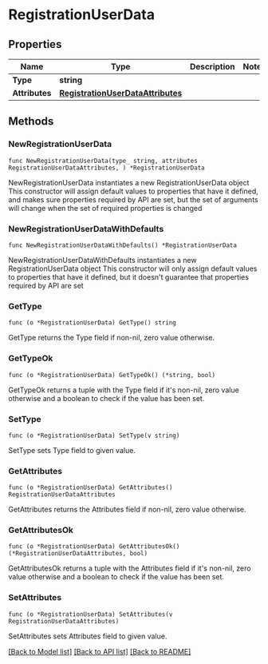 # RegistrationUserData

## Properties

Name | Type | Description | Notes
------------ | ------------- | ------------- | -------------
**Type** | **string** |  | 
**Attributes** | [**RegistrationUserDataAttributes**](RegistrationUserDataAttributes.md) |  | 

## Methods

### NewRegistrationUserData

`func NewRegistrationUserData(type_ string, attributes RegistrationUserDataAttributes, ) *RegistrationUserData`

NewRegistrationUserData instantiates a new RegistrationUserData object
This constructor will assign default values to properties that have it defined,
and makes sure properties required by API are set, but the set of arguments
will change when the set of required properties is changed

### NewRegistrationUserDataWithDefaults

`func NewRegistrationUserDataWithDefaults() *RegistrationUserData`

NewRegistrationUserDataWithDefaults instantiates a new RegistrationUserData object
This constructor will only assign default values to properties that have it defined,
but it doesn't guarantee that properties required by API are set

### GetType

`func (o *RegistrationUserData) GetType() string`

GetType returns the Type field if non-nil, zero value otherwise.

### GetTypeOk

`func (o *RegistrationUserData) GetTypeOk() (*string, bool)`

GetTypeOk returns a tuple with the Type field if it's non-nil, zero value otherwise
and a boolean to check if the value has been set.

### SetType

`func (o *RegistrationUserData) SetType(v string)`

SetType sets Type field to given value.


### GetAttributes

`func (o *RegistrationUserData) GetAttributes() RegistrationUserDataAttributes`

GetAttributes returns the Attributes field if non-nil, zero value otherwise.

### GetAttributesOk

`func (o *RegistrationUserData) GetAttributesOk() (*RegistrationUserDataAttributes, bool)`

GetAttributesOk returns a tuple with the Attributes field if it's non-nil, zero value otherwise
and a boolean to check if the value has been set.

### SetAttributes

`func (o *RegistrationUserData) SetAttributes(v RegistrationUserDataAttributes)`

SetAttributes sets Attributes field to given value.



[[Back to Model list]](../README.md#documentation-for-models) [[Back to API list]](../README.md#documentation-for-api-endpoints) [[Back to README]](../README.md)


